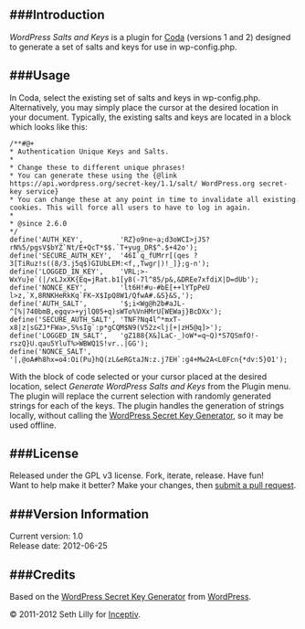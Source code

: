 ###Introduction
---
_WordPress Salts and Keys_ is a plugin for [Coda](http://panic.com/coda/) (versions 1 and 2) designed to generate a set of salts and keys for use in wp-config.php.

###Usage
---
In Coda, select the existing set of salts and keys in wp-config.php. Alternatively, you may simply place the cursor at the desired location in your document. Typically, the existing salts and keys are located in a block which looks like this:

	/**#@+
 	* Authentication Unique Keys and Salts.
 	*
 	* Change these to different unique phrases!
 	* You can generate these using the {@link https://api.wordpress.org/secret-key/1.1/salt/ WordPress.org secret-key service}
 	* You can change these at any point in time to invalidate all existing cookies. This will force all users to have to log in again.
 	*
 	* @since 2.6.0
 	*/
 	define('AUTH_KEY',         'RZ}o9ne~a;d3oWCI>jJS?rN%5/pgsV$bYZ`Nt/E+QcT*$$.`T+yug_DR$^.$+42o');
	define('SECURE_AUTH_KEY',  '46I`q_fUMrr[(qes ?3[TiRuz!s((8/3.j5q$)GIUbLEM:<f,,Twgr|)!_]};g-n');
	define('LOGGED_IN_KEY',    'VRL;>-WxYu}e`(|/xLJxXK{Eq=jRat.b1[y8(-7l^85/p&,&DREe7xfdiX|D=dUb');
	define('NONCE_KEY',        'lt6H!#u-#bE[++lYTpPeU l>z,`X,8RNKHeRkKq`FK~X$IpQ8W1/QfwA#.&S}&S,');
	define('AUTH_SALT',        '$;i<Wg@h2b#aJL-^[%|740bmB,egqv>+yjlQ05+q)sWTo%VnHMrU[WEWaj}BcDXx');
	define('SECURE_AUTH_SALT', 'TNF?Nq4l^*mxT- x8|z|sGZJ*FWa>,S%sIg`:p*gCQM$N9(V52z<lj[+|zH5@q]>');
	define('LOGGED_IN_SALT',   'gZ188{X&]LaC-_)oW*=q~Q)*S7QSmfO!-rszQ}U.qau5YluT%>WBWQ1S!vr..|GG');
	define('NONCE_SALT',       '|,@oA#h8hx=o4:Oi(Pu}hQ(zL&eRGtaJN:z.j7EH`:g4+Mw2A<L0Fcn{*dv:5}O1');

With the block of code selected or your cursor placed at the desired location, select _Generate WordPress Salts and Keys_ from the Plugin menu. The plugin will replace the current selection with randomly generated strings for each of the keys. The plugin handles the generation of strings locally, without calling the [WordPress Secret Key Generator](https://api.wordpress.org/secret-key/1.1/salt/), so it may be used offline.

###License
----
Released under the GPL v3 license. Fork, iterate, release. Have fun!  
Want to help make it better? Make your changes, then [submit a pull request](https://github.com/sethlilly/WordPress-Salts-and-Keys/pulls).

###Version Information
----
Current version: 1.0  
Release date: 2012-06-25


###Credits
----
Based on the [WordPress Secret Key Generator](https://api.wordpress.org/secret-key/1.1/salt/) from [WordPress](http://wordpress.org/).

&copy; 2011-2012 Seth Lilly for [Inceptiv](http://inceptiv.com/).